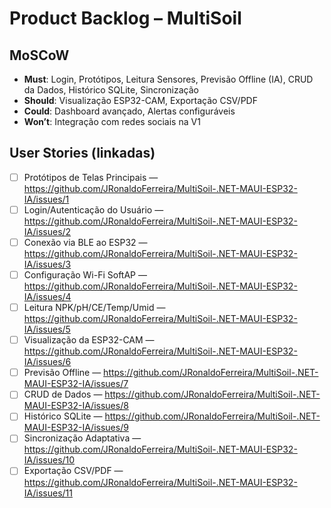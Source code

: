 # Product Backlog – MultiSoil

## MoSCoW
- **Must**: Login, Protótipos, Leitura Sensores, Previsão Offline (IA), CRUD da Dados, Histórico SQLite, Sincronização
- **Should**: Visualização ESP32-CAM, Exportação CSV/PDF
- **Could**: Dashboard avançado, Alertas configuráveis
- **Won’t**: Integração com redes sociais na V1

## User Stories (linkadas)
- [ ] Protótipos de Telas Principais — https://github.com/JRonaldoFerreira/MultiSoil-.NET-MAUI-ESP32-IA/issues/1
- [ ] Login/Autenticação do Usuário — https://github.com/JRonaldoFerreira/MultiSoil-.NET-MAUI-ESP32-IA/issues/2
- [ ] Conexão via BLE ao ESP32 — https://github.com/JRonaldoFerreira/MultiSoil-.NET-MAUI-ESP32-IA/issues/3
- [ ] Configuração Wi-Fi SoftAP — https://github.com/JRonaldoFerreira/MultiSoil-.NET-MAUI-ESP32-IA/issues/4
- [ ] Leitura NPK/pH/CE/Temp/Umid — https://github.com/JRonaldoFerreira/MultiSoil-.NET-MAUI-ESP32-IA/issues/5
- [ ] Visualização da ESP32-CAM — https://github.com/JRonaldoFerreira/MultiSoil-.NET-MAUI-ESP32-IA/issues/6
- [ ] Previsão Offline — https://github.com/JRonaldoFerreira/MultiSoil-.NET-MAUI-ESP32-IA/issues/7
- [ ] CRUD de Dados — https://github.com/JRonaldoFerreira/MultiSoil-.NET-MAUI-ESP32-IA/issues/8
- [ ] Histórico SQLite — https://github.com/JRonaldoFerreira/MultiSoil-.NET-MAUI-ESP32-IA/issues/9
- [ ] Sincronização Adaptativa — https://github.com/JRonaldoFerreira/MultiSoil-.NET-MAUI-ESP32-IA/issues/10
- [ ] Exportação CSV/PDF — https://github.com/JRonaldoFerreira/MultiSoil-.NET-MAUI-ESP32-IA/issues/11
